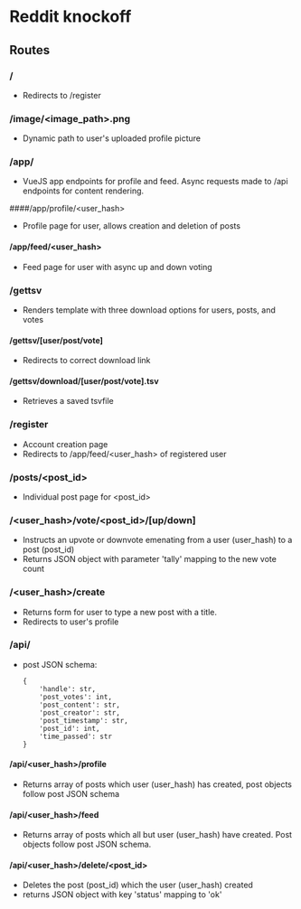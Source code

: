 # Reddit knockoff

## Routes

### /

- Redirects to /register

### /image/<image_path>.png

- Dynamic path to user's uploaded profile picture

### /app/

- VueJS app endpoints for profile and feed. Async requests made to /api
endpoints for content rendering.

####/app/profile/<user_hash>

- Profile page for user, allows creation and deletion of posts

#### /app/feed/<user_hash>

- Feed page for user with async up and down voting

### /gettsv

- Renders template with three download options for users, posts, and votes

#### /gettsv/[user/post/vote]

- Redirects to correct download link

#### /gettsv/download/[user/post/vote].tsv

- Retrieves a saved tsvfile

### /register
 
- Account creation page
- Redirects to /app/feed/<user_hash> of registered user

### /posts/<post_id>

- Individual post page for <post_id>

### /<user_hash>/vote/<post_id>/[up/down]

- Instructs an upvote or downvote emenating from a user (user_hash) to a post (post_id)
- Returns JSON object with parameter 'tally' mapping to 
    the new vote count
  
### /<user_hash>/create

- Returns form for user to type a new post with a title.
- Redirects to user's profile
    
### /api/

- post JSON schema:
    ```
    {
        'handle': str,
        'post_votes': int,
        'post_content': str,
        'post_creator': str,
        'post_timestamp': str,
        'post_id': int,
        'time_passed': str
    }
  ```

#### /api/<user_hash>/profile

- Returns array of posts which user (user_hash) 
has created, post objects follow post JSON schema
  
#### /api/<user_hash>/feed

- Returns array of posts which all but user (user_hash) have
    created. Post objects follow post JSON schema.
  
#### /api/<user_hash>/delete/<post_id>

- Deletes the post (post_id) which the user (user_hash) created
- returns JSON object with key 'status' mapping to 'ok'


